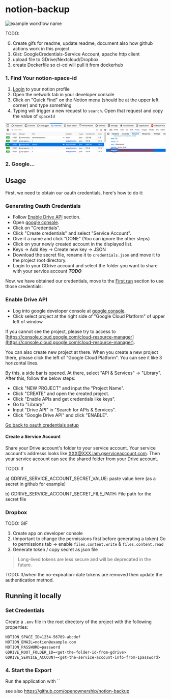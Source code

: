 # notion-backup

![example workflow name](https://github.com/jckleiner/notion-backup/workflows/notion-backup-workflow/badge.svg?branch=master)

TODO:

0. Create gifs for readme, update readme, document also how github actions work in this project
1. Gist: GoogleCredentials-Service Account, apache http client
2. upload file to GDrive/Nextcloud/Dropbox
3. create Dockerfile so ci-cd will pull it from dockerhub

### 1. Find Your notion-space-id

1. [Login](https://www.notion.so/login) to your notion profile
2. Open the network tab in your developer console
3. Click on "Quick Find" on the Notion menu (should be at the upper left corner) and type something
4. Typing will trigger a new request to `search`. Open that request and copy the value of `spaceId`

![testImage](images/notion-search-request.png)

### 2. Google...

## Usage

First, we need to obtain our oauth credentials, here's how to do it:

### Generating Oauth Credentials

- Follow [Enable Drive API](#enable-drive-api) section.
- Open [google console](https://console.developers.google.com/).
- Click on "Credentials".
- Click "Create credentials" and select "Service Account".
- Give it a name and click "DONE" (You can ignore the other steps)
- Click on your newly created account in the displayed list.
- Keys -> Add Key -> Create new key -> JSON
- Download the secret file, rename it to `credentials.json` and move it to the project root directory.
- Login to your GDrive account and select the folder you want to share with your service account ***TODO***

Now, we have obtained our credentials, move to the [First run](#first-run) section to use those credentials:

### Enable Drive API

- Log into google developer console at [google console](https://console.developers.google.com/).
- Click select project at the right side of "Google Cloud Platform" of upper left of window.

If you cannot see the project, please try to access
to [https://console.cloud.google.com/cloud-resource-manager](https://console.cloud.google.com/cloud-resource-manager).

You can also create new project at there. When you create a new project there, please click the left of "Google Cloud Platform". You can see it like 3
horizontal lines.

By this, a side bar is opened. At there, select "API & Services" -> "Library". After this, follow the below steps:

- Click "NEW PROJECT" and input the "Project Name".
- Click "CREATE" and open the created project.
- Click "Enable APIs and get credentials like keys".
- Go to "Library"
- Input "Drive API" in "Search for APIs & Services".
- Click "Google Drive API" and click "ENABLE".

[Go back to oauth credentials setup](#generating-oauth-credentials)

#### Create a Service Account

Share your Drive account's folder to your service account. Your service account's addresss looks like XXX@XXX.iam.gserviceaccount.com. Then your service account
can see the shared folder from your Drive account.

TODO: If

a) GDRIVE_SERVICE_ACCOUNT_SECRET_VALUE: paste value here (as a secret in github for example)

b) GDRIVE_SERVICE_ACCOUNT_SECRET_FILE_PATH: File path for the secret file

### Dropbox

TODO: GIF

1. Create app on developer console
2. (Important to change the permissions first before generating a token)
   Go to permissions tab -> enable `files.content.write` & `files.content.read`
2. Generate token / copy secret as json file

> Long-lived tokens are less secure and will be deprecated in the future.

TODO: If/when the no-expiration-date tokens are removed then update the authentication method. 

## Running it locally 

### Set Credentials

Create a `.env` file in the root directory of the project with the following properties:

    NOTION_SPACE_ID=1234-56789-abcdef
    NOTION_EMAIL=notion@example.com
    NOTION_PASSWORD=password
    GDRIVE_ROOT_FOLDER_ID=<get-the-folder-id-from-gdrive>
    GDRIVE_SERVICE_ACCOUNT=<get-the-service-account-info-from-1password>

### 4. Start the Export

Run the application with ``

see also https://github.com/openownership/notion-backup
